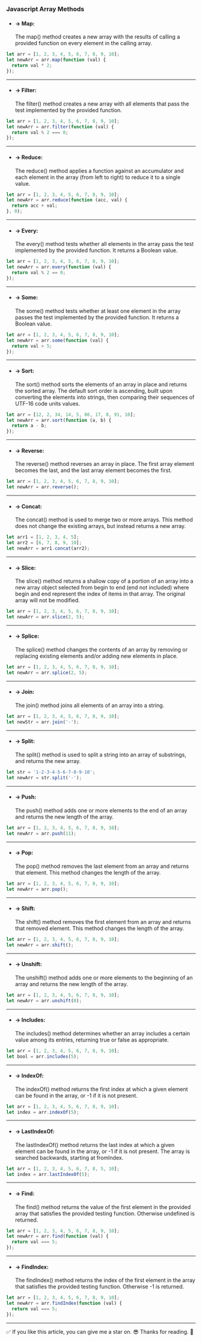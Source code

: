 ### Javascript Array Methods

- #### -> **Map:**
  The map() method creates a new array with the results of calling a provided function on every element in the calling array.

```javascript
let arr = [1, 2, 3, 4, 5, 6, 7, 8, 9, 10];
let newArr = arr.map(function (val) {
  return val * 2;
});
```

---

- #### -> **Filter:**
  The filter() method creates a new array with all elements that pass the test implemented by the provided function.

```javascript
let arr = [1, 2, 3, 4, 5, 6, 7, 8, 9, 10];
let newArr = arr.filter(function (val) {
  return val % 2 === 0;
});
```

---

- #### -> **Reduce:**
  The reduce() method applies a function against an accumulator and each element in the array (from left to right) to reduce it to a single value.

```javascript
let arr = [1, 2, 3, 4, 5, 6, 7, 8, 9, 10];
let newArr = arr.reduce(function (acc, val) {
  return acc + val;
}, 0);
```

---

- #### -> **Every:**
  The every() method tests whether all elements in the array pass the test implemented by the provided function. It returns a Boolean value.

```javascript
let arr = [1, 2, 3, 4, 5, 6, 7, 8, 9, 10];
let newArr = arr.every(function (val) {
  return val % 2 == 0;
});
```

---

- #### -> **Some:**
  The some() method tests whether at least one element in the array passes the test implemented by the provided function. It returns a Boolean value.

```javascript
let arr = [1, 2, 3, 4, 5, 6, 7, 8, 9, 10];
let newArr = arr.some(function (val) {
  return val > 5;
});
```

---

- #### -> **Sort:**
  The sort() method sorts the elements of an array in place and returns the sorted array. The default sort order is ascending, built upon converting the elements into strings, then comparing their sequences of UTF-16 code units values.

```javascript
let arr = [12, 2, 34, 14, 5, 86, 17, 8, 91, 10];
let newArr = arr.sort(function (a, b) {
  return a - b;
});
```

---

- #### -> **Reverse:**
  The reverse() method reverses an array in place. The first array element becomes the last, and the last array element becomes the first.

```javascript
let arr = [1, 2, 3, 4, 5, 6, 7, 8, 9, 10];
let newArr = arr.reverse();
```

---

- #### -> **Concat:**
  The concat() method is used to merge two or more arrays. This method does not change the existing arrays, but instead returns a new array.

```javascript
let arr1 = [1, 2, 3, 4, 5];
let arr2 = [6, 7, 8, 9, 10];
let newArr = arr1.concat(arr2);
```

---

- #### -> **Slice:**
  The slice() method returns a shallow copy of a portion of an array into a new array object selected from begin to end (end not included) where begin and end represent the index of items in that array. The original array will not be modified.

```javascript
let arr = [1, 2, 3, 4, 5, 6, 7, 8, 9, 10];
let newArr = arr.slice(2, 5);
```

---

- #### -> **Splice:**
  The splice() method changes the contents of an array by removing or replacing existing elements and/or adding new elements in place.

```javascript
let arr = [1, 2, 3, 4, 5, 6, 7, 8, 9, 10];
let newArr = arr.splice(2, 5);
```

---

- #### -> **Join:**
  The join() method joins all elements of an array into a string.

```javascript
let arr = [1, 2, 3, 4, 5, 6, 7, 8, 9, 10];
let newStr = arr.join('-');
```

---

- #### -> **Split:**
  The split() method is used to split a string into an array of substrings, and returns the new array.

```javascript
let str = '1-2-3-4-5-6-7-8-9-10';
let newArr = str.split('-');
```

---

- #### -> **Push:**
  The push() method adds one or more elements to the end of an array and returns the new length of the array.

```javascript
let arr = [1, 2, 3, 4, 5, 6, 7, 8, 9, 10];
let newArr = arr.push(11);
```

---

- #### -> **Pop:**
  The pop() method removes the last element from an array and returns that element. This method changes the length of the array.

```javascript
let arr = [1, 2, 3, 4, 5, 6, 7, 8, 9, 10];
let newArr = arr.pop();
```

---

- #### -> **Shift:**
  The shift() method removes the first element from an array and returns that removed element. This method changes the length of the array.

```javascript
let arr = [1, 2, 3, 4, 5, 6, 7, 8, 9, 10];
let newArr = arr.shift();
```

---

- #### -> **Unshift:**
  The unshift() method adds one or more elements to the beginning of an array and returns the new length of the array.

```javascript
let arr = [1, 2, 3, 4, 5, 6, 7, 8, 9, 10];
let newArr = arr.unshift(0);
```

---

- #### -> **Includes:**
  The includes() method determines whether an array includes a certain value among its entries, returning true or false as appropriate.

```javascript
let arr = [1, 2, 3, 4, 5, 6, 7, 8, 9, 10];
let bool = arr.includes(5);
```

---

- #### -> **IndexOf:**
  The indexOf() method returns the first index at which a given element can be found in the array, or -1 if it is not present.

```javascript
let arr = [1, 2, 3, 4, 5, 6, 7, 8, 9, 10];
let index = arr.indexOf(5);
```

---

- #### -> **LastIndexOf:**
  The lastIndexOf() method returns the last index at which a given element can be found in the array, or -1 if it is not present. The array is searched backwards, starting at fromIndex.

```javascript
let arr = [1, 2, 3, 4, 5, 6, 7, 8, 5, 10];
let index = arr.lastIndexOf(5);
```

---

- #### -> **Find:**
  The find() method returns the value of the first element in the provided array that satisfies the provided testing function. Otherwise undefined is returned.

```javascript
let arr = [1, 2, 3, 4, 5, 6, 7, 8, 9, 10];
let newArr = arr.find(function (val) {
  return val === 5;
});
```

---

- #### -> **FindIndex:**
  The findIndex() method returns the index of the first element in the array that satisfies the provided testing function. Otherwise -1 is returned.

```javascript
let arr = [1, 2, 3, 4, 5, 6, 7, 8, 9, 10];
let newArr = arr.findIndex(function (val) {
  return val === 5;
});
```

---

✅ If you like this article, you can give me a star on. 😎
Thanks for reading. 🙏
